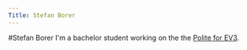 ```yaml
---
Title: Stefan Borer
---
```

#Stefan Borer
I'm a bachelor student working on the the [Polite for EV3](%base_url%/wiki/projects/mastersbachelorsprojects/polite-for-ev3).
